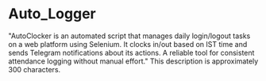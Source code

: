 # Auto_Logger
"AutoClocker is an automated script that manages daily login/logout tasks on a web platform using Selenium. It clocks in/out based on IST time and sends Telegram notifications about its actions. A reliable tool for consistent attendance logging without manual effort."  This description is approximately 300 characters.
